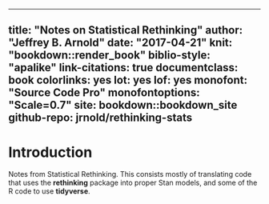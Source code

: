 
---
title: "Notes on Statistical Rethinking"
author: "Jeffrey B. Arnold"
date: "2017-04-21"
knit: "bookdown::render_book"
biblio-style: "apalike"
link-citations: true
documentclass: book
colorlinks: yes
lot: yes
lof: yes
monofont: "Source Code Pro"
monofontoptions: "Scale=0.7"
site: bookdown::bookdown_site
github-repo: jrnold/rethinking-stats
---

# Introduction

Notes from Statistical Rethinking. This consists mostly of translating code that
uses the **rethinking** package into proper Stan models, and some of the R code
to use **tidyverse**.

<!-- Dummy math to ensure that math equations always occur -->
$$
$$
